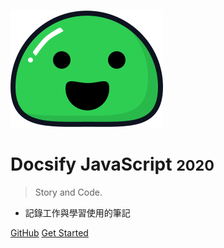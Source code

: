 ![logo](_media/icon.svg)

# Docsify JavaScript <small>2020</small>

> Story and Code.

- 記錄工作與學習使用的筆記

[GitHub](https://github.com/wuzhe0912/docsify-note)
[Get Started](#docsify)